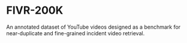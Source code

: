 # FIVR-200K
An annotated dataset of YouTube videos designed as a benchmark for near-duplicate and fine-grained incident video retrieval.
